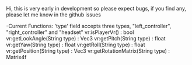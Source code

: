 Hi, this is very early in development so please expect bugs, if you find any, please let me know in the github issues

-Current Functions:
'type' field accepts three types, "left_controller", "right_controller" and "headset"
vr:isPlayerVr() : bool
vr:getLookAngle(String type) : Vec3
vr:getPitch(String type) : float
vr:getYaw(String type) : float
vr:getRoll(String type) : float
vr:getPosition(String type) : Vec3
vr:getRotationMatrix(String type) : Matrix4f
